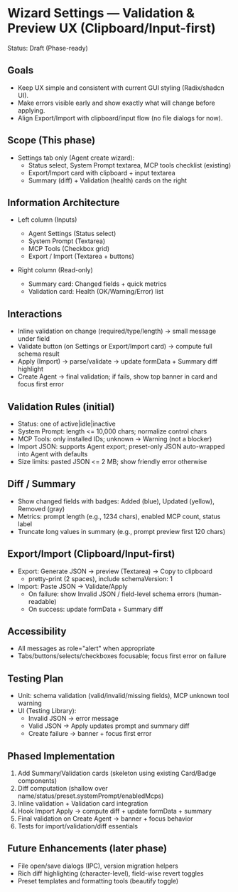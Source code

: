 # Wizard Settings — Validation & Preview UX (Clipboard/Input-first)

Status: Draft (Phase-ready)

## Goals

- Keep UX simple and consistent with current GUI styling (Radix/shadcn UI).
- Make errors visible early and show exactly what will change before applying.
- Align Export/Import with clipboard/input flow (no file dialogs for now).

## Scope (This phase)

- Settings tab only (Agent create wizard):
  - Status select, System Prompt textarea, MCP tools checklist (existing)
  - Export/Import card with clipboard + input textarea
  - Summary (diff) + Validation (health) cards on the right

## Information Architecture

- Left column (Inputs)
  - Agent Settings (Status select)
  - System Prompt (Textarea)
  - MCP Tools (Checkbox grid)
  - Export / Import (Textarea + buttons)

- Right column (Read-only)
  - Summary card: Changed fields + quick metrics
  - Validation card: Health (OK/Warning/Error) list

## Interactions

- Inline validation on change (required/type/length) → small message under field
- Validate button (on Settings or Export/Import card) → compute full schema result
- Apply (Import) → parse/validate → update formData + Summary diff highlight
- Create Agent → final validation; if fails, show top banner in card and focus first error

## Validation Rules (initial)

- Status: one of active|idle|inactive
- System Prompt: length <= 10,000 chars; normalize control chars
- MCP Tools: only installed IDs; unknown → Warning (not a blocker)
- Import JSON: supports Agent export; preset-only JSON auto-wrapped into Agent with defaults
- Size limits: pasted JSON <= 2 MB; show friendly error otherwise

## Diff / Summary

- Show changed fields with badges: Added (blue), Updated (yellow), Removed (gray)
- Metrics: prompt length (e.g., 1234 chars), enabled MCP count, status label
- Truncate long values in summary (e.g., prompt preview first 120 chars)

## Export/Import (Clipboard/Input-first)

- Export: Generate JSON → preview (Textarea) → Copy to clipboard
  - pretty-print (2 spaces), include schemaVersion: 1
- Import: Paste JSON → Validate/Apply
  - On failure: show Invalid JSON / field-level schema errors (human-readable)
  - On success: update formData + Summary diff

## Accessibility

- All messages as role="alert" when appropriate
- Tabs/buttons/selects/checkboxes focusable; focus first error on failure

## Testing Plan

- Unit: schema validation (valid/invalid/missing fields), MCP unknown tool warning
- UI (Testing Library):
  - Invalid JSON → error message
  - Valid JSON → Apply updates prompt and summary diff
  - Create failure → banner + focus first error

## Phased Implementation

1) Add Summary/Validation cards (skeleton using existing Card/Badge components)
2) Diff computation (shallow over name/status/preset.systemPrompt/enabledMcps)
3) Inline validation + Validation card integration
4) Hook Import Apply → compute diff + update formData + summary
5) Final validation on Create Agent → banner + focus behavior
6) Tests for import/validation/diff essentials

## Future Enhancements (later phase)

- File open/save dialogs (IPC), version migration helpers
- Rich diff highlighting (character-level), field-wise revert toggles
- Preset templates and formatting tools (beautify toggle)
